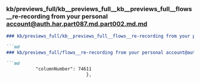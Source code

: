 ### kb/previews_full/kb__previews_full__kb__previews_full__flows__re-recording from your personal account@auth.har.part087.md.part002.md.md

```md
### kb/previews_full/kb__previews_full__flows__re-recording from your personal account@auth.har.part087.md.part002.md

```md
### kb/previews_full/flows__re-recording from your personal account@auth.har.part087.md (part 002)

```md
           "columnNumber": 74611
                              },
            
```

```

```

```
